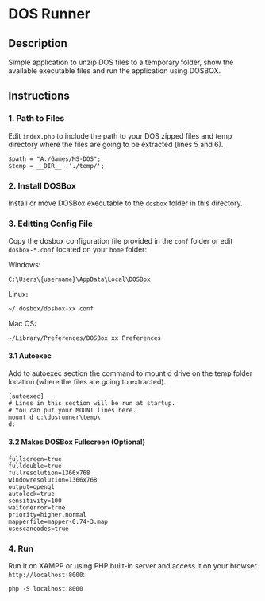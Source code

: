 # DOS Runner

## Description

Simple application to unzip DOS files to a temporary folder, show the available executable files and run the application using DOSBOX.

## Instructions

### 1. Path to Files

Edit `index.php` to include the path to your DOS zipped files and temp directory where the files are going to be extracted (lines 5 and 6).
```
$path = "A:/Games/MS-DOS";
$temp = __DIR__ .'./temp/';
```

### 2. Install DOSBox
Install or move DOSBox executable to the `dosbox` folder in this directory.

### 3. Editting Config File

Copy the dosbox configuration file provided in the `conf` folder or 
edit `dosbox-*.conf` located on your `home` folder:

Windows:
```
C:\Users\{username}\AppData\Local\DOSBox
```

Linux:
```
~/.dosbox/dosbox-xx conf
```

Mac OS:
```
~/Library/Preferences/DOSBox xx Preferences
```

#### 3.1 Autoexec

Add to autoexec section the command to mount d drive on the temp folder location (where the files are going to extracted).

```
[autoexec]
# Lines in this section will be run at startup.
# You can put your MOUNT lines here.
mount d c:\dosrunner\temp\
d:
```

#### 3.2 Makes DOSBox Fullscreen (Optional)

```
fullscreen=true
fulldouble=true
fullresolution=1366x768
windowresolution=1366x768
output=opengl
autolock=true
sensitivity=100
waitonerror=true
priority=higher,normal
mapperfile=mapper-0.74-3.map
usescancodes=true
```

### 4. Run

Run it on XAMPP or using PHP built-in server and access it on your browser `http://localhost:8000`:

```
php -S localhost:8000
```
